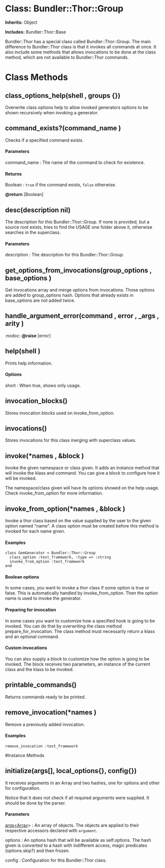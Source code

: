 # Class: Bundler::Thor::Group
**Inherits:** Object
    
**Includes:** Bundler::Thor::Base
  

Bundler::Thor has a special class called Bundler::Thor::Group. The main
difference to Bundler::Thor class is that it invokes all commands at once. It
also include some methods that allows invocations to be done at the class
method, which are not available to Bundler::Thor commands.


# Class Methods
## class_options_help(shell , groups {}) [](#method-c-class_options_help)
Overwrite class options help to allow invoked generators options to be shown
recursively when invoking a generator.
## command_exists?(command_name ) [](#method-c-command_exists?)
Checks if a specified command exists.

#### Parameters
command_name<String>
:   The name of the command to check for existence.


#### Returns
Boolean
:   `true` if the command exists, `false` otherwise.

**@return** [Boolean] 

## desc(description nil) [](#method-c-desc)
The description for this Bundler::Thor::Group. If none is provided, but a
source root exists, tries to find the USAGE one folder above it, otherwise
searches in the superclass.

#### Parameters
description<String>
:   The description for this Bundler::Thor::Group.

## get_options_from_invocations(group_options , base_options ) [](#method-c-get_options_from_invocations)
Get invocations array and merge options from invocations. Those options are
added to group_options hash. Options that already exists in base_options are
not added twice.
## handle_argument_error(command , error , _args , arity ) [](#method-c-handle_argument_error)
:nodoc:
**@raise** [error] 

## help(shell ) [](#method-c-help)
Prints help information.

#### Options
short
:   When true, shows only usage.

## invocation_blocks() [](#method-c-invocation_blocks)
Stores invocation blocks used on invoke_from_option.
## invocations() [](#method-c-invocations)
Stores invocations for this class merging with superclass values.
## invoke(*names , &block ) [](#method-c-invoke)
Invoke the given namespace or class given. It adds an instance method that
will invoke the klass and command. You can give a block to configure how it
will be invoked.

The namespace/class given will have its options showed on the help usage.
Check invoke_from_option for more information.
## invoke_from_option(*names , &block ) [](#method-c-invoke_from_option)
Invoke a thor class based on the value supplied by the user to the given
option named "name". A class option must be created before this method is
invoked for each name given.

#### Examples

    class GemGenerator < Bundler::Thor::Group
      class_option :test_framework, :type => :string
      invoke_from_option :test_framework
    end

#### Boolean options

In some cases, you want to invoke a thor class if some option is true or
false. This is automatically handled by invoke_from_option. Then the option
name is used to invoke the generator.

#### Preparing for invocation

In some cases you want to customize how a specified hook is going to be
invoked. You can do that by overwriting the class method
prepare_for_invocation. The class method must necessarily return a klass and
an optional command.

#### Custom invocations

You can also supply a block to customize how the option is going to be
invoked. The block receives two parameters, an instance of the current class
and the klass to be invoked.
## printable_commands() [](#method-c-printable_commands)
Returns commands ready to be printed.
## remove_invocation(*names ) [](#method-c-remove_invocation)
Remove a previously added invocation.

#### Examples

    remove_invocation :test_framework

#Instance Methods
## initialize(args[], local_options{}, config{}) [](#method-i-initialize)
It receives arguments in an Array and two hashes, one for options and other
for configuration.

Notice that it does not check if all required arguments were supplied. It
should be done by the parser.

#### Parameters
[args<Array](Object)>
:   An array of objects. The objects are applied to their respective accessors
    declared with `argument`.


options<Hash>
:   An options hash that will be available as self.options. The hash given is
    converted to a hash with indifferent access, magic predicates
    (options.skip?) and then frozen.


config<Hash>
:   Configuration for this Bundler::Thor class.


